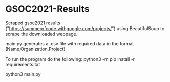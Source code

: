 # GSOC2021-Results

Scraped gsoc2021 results ("https://summerofcode.withgoogle.com/projects/") using BeautifulSoup to scrape the downloaded webpage.

main.py generates a .csv file with required data in the format (Name,Organization,Project)

To run the program do the following:
python3 -m pip install -r requirements.txt

python3 main.py
